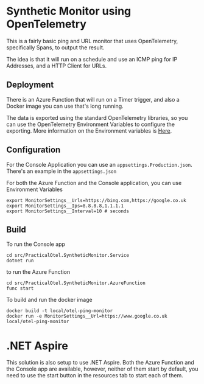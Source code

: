 # Synthetic Monitor using OpenTelemetry

This is a fairly basic ping and URL monitor that uses OpenTelemetry, specifically Spans, to output the result.

The idea is that it will run on a schedule and use an ICMP ping for IP Addresses, and a HTTP Client for URLs.

## Deployment

There is an Azure Function that will run on a Timer trigger, and also a Docker image you can use that's long running.

The data is exported using the standard OpenTelemetry libraries, so you can use the OpenTelemetry Environment Variables to configure the exporting. More information on the Environment variables is [Here](https://opentelemetry.io/docs/specs/otel/configuration/sdk-environment-variables/).

## Configuration

For the Console Application you can use an `appsettings.Production.json`. There's an example in the `appsettings.json`

For both the Azure Function and the Console application, you can use Environment Variables

```shell
export MonitorSettings__Urls=https://bing.com,https://google.co.uk
export MonitorSettings__Ips=8.8.8.8,1.1.1.1
export MonitorSettings__Interval=10 # seconds
```

## Build

To run the Console app

```shell
cd src/PracticalOtel.SyntheticMonitor.Service
dotnet run
```

to run the Azure Function

```shell
cd src/PracticalOtel.SyntheticMonitor.AzureFunction
func start
```

To build and run the docker image

```shell
docker build -t local/otel-ping-monitor
docker run -e MonitorSettings__Url=https://www.google.co.uk local/otel-ping-monitor
```

# .NET Aspire

This solution is also setup to use .NET Aspire. Both the Azure Function and the Console app are available, however, neither of them start by default, you need to use the start button in the resources tab to start each of them.